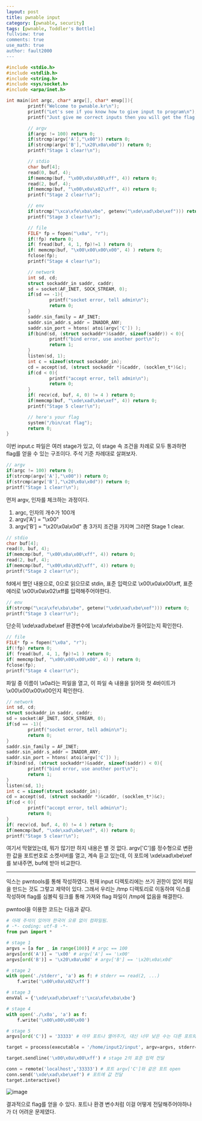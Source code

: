 ```yaml
---
layout: post
title: pwnable input
category: [pwnable, security]
tags: [pwnable, Toddler's Bottle]
fullview: true
comments: true
use_math: true
author: fault2000
---
```


```c
#include <stdio.h>
#include <stdlib.h>
#include <string.h>
#include <sys/socket.h>
#include <arpa/inet.h>

int main(int argc, char* argv[], char* envp[]){
        printf("Welcome to pwnable.kr\n");
        printf("Let's see if you know how to give input to program\n");
        printf("Just give me correct inputs then you will get the flag :)\n");

        // argv
        if(argc != 100) return 0;
        if(strcmp(argv['A'],"\x00")) return 0;
        if(strcmp(argv['B'],"\x20\x0a\x0d")) return 0;
        printf("Stage 1 clear!\n");

        // stdio
        char buf[4];
        read(0, buf, 4);
        if(memcmp(buf, "\x00\x0a\x00\xff", 4)) return 0;
        read(2, buf, 4);
        if(memcmp(buf, "\x00\x0a\x02\xff", 4)) return 0;
        printf("Stage 2 clear!\n");

        // env
        if(strcmp("\xca\xfe\xba\xbe", getenv("\xde\xad\xbe\xef"))) return 0;
        printf("Stage 3 clear!\n");

        // file
        FILE* fp = fopen("\x0a", "r");
        if(!fp) return 0;
        if( fread(buf, 4, 1, fp)!=1 ) return 0;
        if( memcmp(buf, "\x00\x00\x00\x00", 4) ) return 0;
        fclose(fp);
        printf("Stage 4 clear!\n");

        // network
        int sd, cd;
        struct sockaddr_in saddr, caddr;
        sd = socket(AF_INET, SOCK_STREAM, 0);
        if(sd == -1){
                printf("socket error, tell admin\n");
                return 0;
        }
        saddr.sin_family = AF_INET;
        saddr.sin_addr.s_addr = INADDR_ANY;
        saddr.sin_port = htons( atoi(argv['C']) );
        if(bind(sd, (struct sockaddr*)&saddr, sizeof(saddr)) < 0){
                printf("bind error, use another port\n");
                return 1;
        }
        listen(sd, 1);
        int c = sizeof(struct sockaddr_in);
        cd = accept(sd, (struct sockaddr *)&caddr, (socklen_t*)&c);
        if(cd < 0){
                printf("accept error, tell admin\n");
                return 0;
        }
        if( recv(cd, buf, 4, 0) != 4 ) return 0;
        if(memcmp(buf, "\xde\xad\xbe\xef", 4)) return 0;
        printf("Stage 5 clear!\n");

        // here's your flag
        system("/bin/cat flag");
        return 0;
}
```

이번 input.c 파일은 여러 stage가 있고, 이 stage 속 조건을 차례로 모두 통과하면 flag를 얻을 수 있는 구조이다. 주석 기준 차례대로 살펴보자.  

```c
// argv
if(argc != 100) return 0;
if(strcmp(argv['A'],"\x00")) return 0;
if(strcmp(argv['B'],"\x20\x0a\x0d")) return 0;
printf("Stage 1 clear!\n");
```

먼저 argv, 인자를 체크하는 과정이다.  
1. argc, 인자의 개수가 100개
2. argv['A'] = "\x00"
3. argv['B'] = "\x20\x0a\x0d"
총 3가지 조건을 가지며 그러면 Stage 1 clear.

```c
// stdio
char buf[4];
read(0, buf, 4);
if(memcmp(buf, "\x00\x0a\x00\xff", 4)) return 0;
read(2, buf, 4);
if(memcmp(buf, "\x00\x0a\x02\xff", 4)) return 0;
printf("Stage 2 clear!\n");
```

fd에서 했던 내용으로, 0으로 읽으므로 stdin, 표준 입력으로 \x00\x0a\x00\xff, 표준에러로 \x00\x0a\x02\xff를 입력해주어야한다.  

```c
// env
if(strcmp("\xca\xfe\xba\xbe", getenv("\xde\xad\xbe\xef"))) return 0;
printf("Stage 3 clear!\n");
```

단순히 \xde\xad\xbe\xef 환경변수에 \xca\xfe\xba\be가 들어있는지 확인한다.  

```c
// file
FILE* fp = fopen("\x0a", "r");
if(!fp) return 0;
if( fread(buf, 4, 1, fp)!=1 ) return 0;
if( memcmp(buf, "\x00\x00\x00\x00", 4) ) return 0;
fclose(fp);
printf("Stage 4 clear!\n");
```

파일 중 이름이 \x0a라는 파일을 열고, 이 파일 속 내용을 읽어와 첫 4바이트가 \x00\x00\x00\x00인지 확인한다.  

```c
// network
int sd, cd;
struct sockaddr_in saddr, caddr;
sd = socket(AF_INET, SOCK_STREAM, 0);
if(sd == -1){
        printf("socket error, tell admin\n");
        return 0;
}
saddr.sin_family = AF_INET;
saddr.sin_addr.s_addr = INADDR_ANY;
saddr.sin_port = htons( atoi(argv['C']) );
if(bind(sd, (struct sockaddr*)&saddr, sizeof(saddr)) < 0){
        printf("bind error, use another port\n");
        return 1;
}
listen(sd, 1);
int c = sizeof(struct sockaddr_in);
cd = accept(sd, (struct sockaddr *)&caddr, (socklen_t*)&c);
if(cd < 0){
        printf("accept error, tell admin\n");
        return 0;
}
if( recv(cd, buf, 4, 0) != 4 ) return 0;
if(memcmp(buf, "\xde\xad\xbe\xef", 4)) return 0;
printf("Stage 5 clear!\n");
```

여기서 막혔었는데, 뭐가 많기만 하지 내용은 별 것 없다. argv['C']를 정수형으로 변환한 값을 포트번호로 소켓서버를 열고, 계속 듣고 있는데, 이 포트에 \xde\xad\xbe\xef를 보내주면, buf에 받아 비교한다.  

---

익스는 pwntools를 통해 작성하였다. 현재 input 디렉토리에는 쓰기 권한이 없어 파일을 만드는 것도 그렇고 제약이 있다. 그래서 우리는 /tmp 디렉토리로 이동하여 익스를 작성하며 flag를 심볼릭 링크를 통해 가져와 flag 파일이 /tmp에 없음을 해결한다.  

pwntool을 이용한 코드는 다음과 같다.  

```python
# 아래 주석이 있어야 한국어 오류 없이 컴파일됨.
# -*- coding: utf-8 -*-
from pwn import *

# stage 1
argvs = [a for _ in range(100)] # argc == 100
argvs[ord('A')] = '\x00' # argv['A'] == '\x00'
argvs[ord('B')] = '\x20\x0a\x0d' # argv['B'] == '\x20\x0a\x0d'

# stage 2
with open('./stderr', 'a') as f: # stderr == read(2, ...)
    f.write('\x00\x0a\x02\xff')

# stage 3
envVal = {'\xde\xad\xbe\xef':'\xca\xfe\xba\xbe'}

# stage 4
with open('./\x0a', 'a') as f:
    f.write('\x00\x00\x00\x00')

# stage 5
argvs[ord('C')] = '33333' # 아무 포트나 열어주기, 대신 너무 낮은 수는 다른 포트와 겹칠 수 있으니 주의

target = process(executable = '/home/input2/input', argv=argvs, stderr=open('./stderr'), env=envVal) # input 실행, 인자 전달 및 에러 전달, 환경변수 전달

target.sendline('\x00\x0a\x00\xff') # stage 2의 표준 입력 전달

conn = remote('localhost','33333') # 포트 argv['C']와 같은 포트 open
conn.send('\xde\xad\xbe\xef') # 포트에 값 전달
target.interactive()
```

![image](https://user-images.githubusercontent.com/73513005/189639947-7c31d09b-f946-449e-82b6-fc19e100ac09.png)

결과적으로 flag를 얻을 수 있다. 포트나 환경 변수처럼 이걸 어떻게 전달해주어야하나가 더 어려운 문제였다.